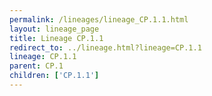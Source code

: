 ```yaml
---
permalink: /lineages/lineage_CP.1.1.html
layout: lineage_page
title: Lineage CP.1.1
redirect_to: ../lineage.html?lineage=CP.1.1
lineage: CP.1.1
parent: CP.1
children: ['CP.1.1']
---
```


